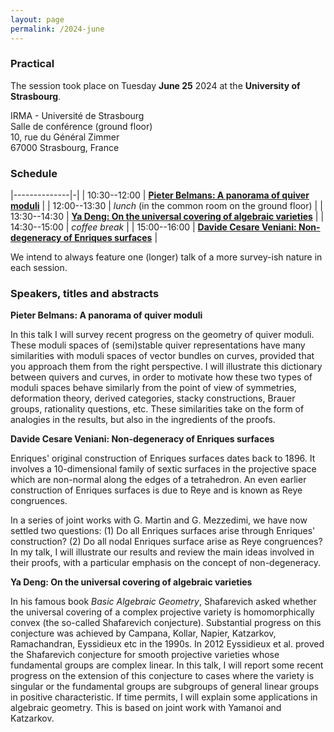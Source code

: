 ```yaml
---
layout: page
permalink: /2024-june
---
```


### Practical

The session took place on Tuesday **June 25** 2024 at the **University of Strasbourg**.

IRMA - Université de Strasbourg<br>
Salle de conférence (ground floor)<br>
10, rue du Général Zimmer<br>
67000 Strasbourg, France

### Schedule

|--------------|-|
| 10:30--12:00 | [**Pieter Belmans: A panorama of quiver moduli**](#belmans) |
| 12:00--13:30 | _lunch_ (in the common room on the ground floor) |
| 13:30--14:30 | [**Ya Deng: On the universal covering of algebraic varieties**](#deng) |
| 14:30--15:00 | _coffee break_ |
| 15:00--16:00 | [**Davide Cesare Veniani: Non-degeneracy of Enriques surfaces**](#cesare-veniani) |

We intend to always feature one (longer) talk of a more survey-ish nature in each session.

### Speakers, titles and abstracts

**Pieter Belmans: A panorama of quiver moduli**
<a name="belmans"></a>

In this talk I will survey recent progress on the geometry of quiver moduli.
These moduli spaces of (semi)stable quiver representations
have many similarities with moduli spaces of vector bundles on curves,
provided that you approach them from the right perspective.
I will illustrate this dictionary between quivers and curves,
in order to motivate how these two types of moduli spaces behave
similarly from the point of view of
symmetries,
deformation theory,
derived categories,
stacky constructions,
Brauer groups,
rationality questions,
etc.
These similarities take on the form of analogies in the results,
but also in the ingredients of the proofs.

**Davide Cesare Veniani: Non-degeneracy of Enriques surfaces**
<a name="cesare-veniani"></a>

Enriques' original construction of Enriques surfaces dates back to 1896. It involves a 10-dimensional family of sextic surfaces in the projective space which are non-normal along the edges of a tetrahedron. An even earlier construction of Enriques surfaces is due to Reye and is known as Reye congruences. 

In a series of joint works with G. Martin and G. Mezzedimi, we have now settled two questions: (1) Do all Enriques surfaces arise through Enriques' construction? (2) Do all nodal Enriques surface arise as Reye congruences?
In my talk, I will illustrate our results and review the main ideas involved in their proofs, with a particular emphasis on the concept of non-degeneracy.

**Ya Deng: On the universal covering of algebraic varieties**
<a name="deng"></a>

In his famous book _Basic Algebraic Geometry_, Shafarevich asked whether the universal covering of a complex projective variety is homomorphically convex (the so-called Shafarevich conjecture). Substantial progress on this conjecture was achieved by Campana, Kollar, Napier, Katzarkov, Ramachandran, Eyssidieux etc in the 1990s. In 2012 Eyssidieux et al. proved the Shafarevich conjecture for smooth projective varieties whose fundamental groups are complex linear.  In this talk, I will report some recent progress on the extension of this conjecture to cases where the variety is singular or the fundamental groups are subgroups of general linear groups in positive characteristic. If time permits, I will explain some applications in algebraic geometry. This is based on joint work with Yamanoi and Katzarkov.
